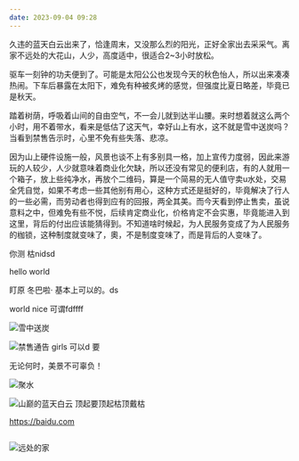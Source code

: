 ```yaml
---
date: 2023-09-04 09:28
---
```


久违的蓝天白云出来了，恰逢周末，又没那么烈的阳光，正好全家出去采采气。离家不远处的大花山，人少，高度适中，很适合2~3小时放松。

驱车一刻钟的功夫便到了。可能是太阳公公也发现今天的秋色怡人，所以出来凑凑热闹。下车后暴露在太阳下，难免有种被炙烤的感觉，但强度比夏日略差，毕竟已是秋天。

踏着树荫，呼吸着山间的自由空气，不一会儿就到达半山腰。来时想着就这么两个小时，用不着带水，看来是低估了这天气，幸好山上有水，这不就是雪中送炭吗？当看到禁售告示时，心里不免有些失落、悲凉。

因为山上硬件设施一般，风景也谈不上有多别具一格，加上宣传力度弱，因此来游玩的人较少，人少就意味着商业化欠缺，所以还没有常见的便利店，有的人就用一个箱子，放上些纯净水，再放个二维码，算是一个简易的无人值守卖u水处，交易全凭自觉，如果不考虑一些其他别有用心，这种方式还是挺好的，毕竟解决了行人的一些必需，而劳动者也得到应有的回报，两全其美。而今天看到停止售卖，虽说意料之中，但难免有些不悦，后续肯定商业化，价格肯定不会实惠，毕竟能进入到这里，背后的付出应该能猜得到。不知道啥时候起，为人民服务变成了为人民服务的枷锁，这种制度就变味了，奧，不是制度变味了，而是背后的人变味了。

你测 枯nidsd

hello world

盯原
冬巴啦·
基本上可以的。ds

world
nice 可谓fdffff

![雪中送炭](bafenshan/雪中送炭.jpg)


![禁售通告](bafenshan/禁售通告.jpg) girls 可以d
要

无论何时，美景不可辜负！

![聚水](bafenshan/聚水.jpg)


![山巅的蓝天白云](bafenshan/山巅的蓝天白云.jpg)
顶起要顶起枯顶戴枯

<https://baidu.com>


![]()

![远处的家](bafenshan/远处的家.jpg)
